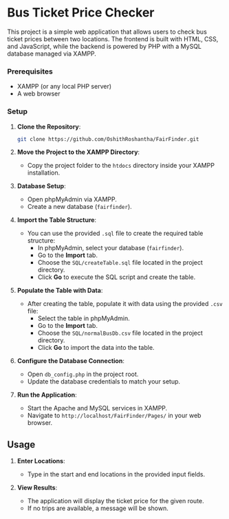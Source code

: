 # Bus Ticket Price Checker

This project is a simple web application that allows users to check bus ticket prices between two locations. The frontend is built with HTML, CSS, and JavaScript, while the backend is powered by PHP with a MySQL database managed via XAMPP.

### Prerequisites

- XAMPP (or any local PHP server)
- A web browser

### Setup

1. **Clone the Repository**:
    ```bash
    git clone https://github.com/OshithRoshantha/FairFinder.git
    ```

2. **Move the Project to the XAMPP Directory**:
   - Copy the project folder to the `htdocs` directory inside your XAMPP installation.

3. **Database Setup**:
   - Open phpMyAdmin via XAMPP.
   - Create a new database (`fairfinder`).

4. **Import the Table Structure**:
   - You can use the provided `.sql` file to create the required table structure:
     - In phpMyAdmin, select your database (`fairfinder`).
     - Go to the **Import** tab.
     - Choose the `SQL/createTable.sql` file located in the project directory.
     - Click **Go** to execute the SQL script and create the table.

5. **Populate the Table with Data**:
   - After creating the table, populate it with data using the provided `.csv` file:
     - Select the table in phpMyAdmin.
     - Go to the **Import** tab.
     - Choose the `SQL/normalBusDb.csv` file located in the project directory.
     - Click **Go** to import the data into the table.     

6. **Configure the Database Connection**:
   - Open `db_config.php` in the project root.
   - Update the database credentials to match your setup.

7. **Run the Application**:
   - Start the Apache and MySQL services in XAMPP.
   - Navigate to `http://localhost/FairFinder/Pages/` in your web browser. 

## Usage

1. **Enter Locations**:
   - Type in the start and end locations in the provided input fields.

2. **View Results**:
   - The application will display the ticket price for the given route.
   - If no trips are available, a message will be shown.
